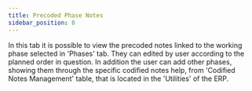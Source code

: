 ```yaml
---
title: Precoded Phase Notes
sidebar_position: 8
---
```


In this tab it is possible to view the precoded notes linked to the working phase selected in 'Phases' tab. They can edited by user according to the planned order in question. In addition the user can add other phases, showing them through the specific codified notes help, from 'Codified Notes Management' table, that is located in the 'Utilities' of the ERP.






